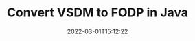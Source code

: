 ---
############################# Static ############################
layout: "auto-gen-conversion"
date: 2022-03-01T15:12:22
draft: false
otherformats: doc docm docx dot dotm dotx epub md odt ott pdf rtf tex txt vdx vsdm vsdx vssm vssx vstm vstx vsx vtx xps
breadcrumb: VSDM to FODP in Java

############################# Head ############################
head_title: "Convert VSDM to FODP in Java"
head_description: "VSDM to FODP conversion in Java with a few lines of code. Convert over 160 file formats using the GroupDocs Document Conversion API for Java."

############################# Header ############################
title: "Convert VSDM to FODP in Java"
description: "VSDM to FODP conversion with a few lines of Java code"
bg_image: "https://cms.admin.containerize.com/templates/aspose/App_Themes/V3/images/bg/header1.png"
bg_overlay: false
button:
    enable: true

############################# SubMenu ############################
submenu:
    enable: true

    left:
        img_alt: "GroupDocs.Conversion for Java"
        image: "https://cms.admin.containerize.com/templates/groupdocs/images/product-logos/90x90-noborder/groupdocs-conversion-java.png"
        product: "GroupDocs.Conversion"
        platform: "Java"

    

############################# About ############################
about:
    enable: true
    title: "About GroupDocs.Conversion for Java API"
    content: |
        [GroupDocs.Conversion for Java](https://products.groupdocs.com/conversion/java/) is an advanced file format conversion API for converting between popular image and document formats such as Microsoft Office, OpenDocument, PDF, HTML, email, CAD. and much more with just a few lines of code. The native API automatically detects the formats of the original documents and offers many options for customizing the converted documents. Along with the function of extracting information from a document, it also supports caching of the conversion results to the local disk by default. However, any type of cache storage can be supported by implementing the appropriate interfaces - Amazon S3, Dropbox, Google Drive, Windows Azure, Reddis, or any others.
    

overview:
    enable: true
    content: |
        Convert your VSDM files to FODP files in Java. It only takes a couple of lines of Java code on any platform of your choice, such as Windows, Linux, macOS.
        You can try converting VSDM to FODP for free and evaluate the quality of the conversion results.
        Along with simple file conversion scripts, you can try more sophisticated options for loading the VSDM source file and storing the FODP output.
        
        For example, for the source file VSDM, you can use the following upload options:

        * automatic detection of the file format;
        * specify a password for protected files (if the file format supports it);
        * replace missing fonts to preserve the appearance of the document.

        There are also advanced conversion options for the FODP file:

        * convert a specific page of a document or a range of pages;
        * add a watermark to the converted FODP.

        Once the conversion is complete, you can save the FODP file to your local file path or to any third party storage such as FTP, Amazon S3, Google Drive, Dropbox etc.
        Please note - to convert VSDM to FODP, you do not need to install any additional software, such as MS Office, Open Office, Adobe Acrobat Reader etc. 


############################# Steps ############################
steps:
    enable: true
    title_left: "Steps to Convert VSDM to FODP in Java"
    content_left: |
        [GroupDocs.Conversion](https://products.groupdocs.com/conversion/java/) allows developers to easily convert a VSDM file to FODP with a few lines of code.

        * Create a new instance of the Converter class and upload the file VSDM with the full path
        * Set ConvertOptions for document type to FODP.
        * Call the convert() method and pass the document name (full path) and format (FODP) as a parameter
        
    title_right: "System Requirements"
    content_right: |
        Basic conversion using GroupDocs.Conversion for the Java API can be done with just a few lines of code. Our APIs are supported on all major platforms and operating systems. Before executing the code below, make sure you have the following prerequisites installed on your system.

        * Operating systems: Microsoft Windows, Linux, MacOS
        * Development environment: NetBeans, Intellij IDEA, Eclipse, etc.
        * Java runtime: J2SE 6.0 and above
        * Get the latest GroupDocs.Conversion for Java from [Maven](https://repository.groupdocs.com/webapp/#/artifacts/browse/tree/General/repo/com/groupdocs/groupdocs-conversion)
        
    code: |
        ```java
        // Load source file VSDM for conversion
        Converter converter = new Converter("input.vsdm");
        // Prepare conversion options for target format FODP
        ConvertOptions convertOptions = new FileType().fromExtension("fodp").getConvertOptions();
        // Convert to FODP format
        converter.convert("output.fodp", convertOptions);
        
        ```
        
demos:
    enable: true
    title: "VSDM to FODP Live Demo"
    content: |
       Convert VSDM to FODP now by visiting the [GroupDocs.Conversion App](https://products.groupdocs.app/conversion/family) website. The free demo has the following benefits
       

more_formats:
    enable: true
    title: "Other supported VSDM conversions in Java"
    content: "You can also convert VSDM to many other file formats. Please see the list below."
       
       
back_to_top:
    enable: true
---
